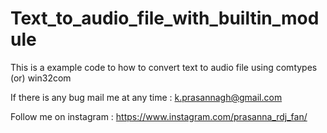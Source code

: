 # Text_to_audio_file_with_builtin_module

   This is a example code to how to convert text to audio file using comtypes (or) win32com

If there is any bug mail me at any time : k.prasannagh@gmail.com

Follow me on instagram : https://www.instagram.com/prasanna_rdj_fan/
